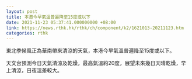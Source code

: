 ```yaml
---
layout: post
title: 本港今早氣溫普遍降至15度或以下
date: 2021-11-23 05:37:41.000000000 +08:00
link: https://news.rthk.hk/rthk/ch/component/k2/1621013-20211123.htm
categories: rthk
---
```


東北季候風正為華南帶來清涼的天氣，本港今早氣溫普遍降至15度或以下。

天文台預測今日天氣清涼及乾燥，最高氣溫約20度，展望未來幾日天晴乾燥，早上清涼，日夜溫差較大。
